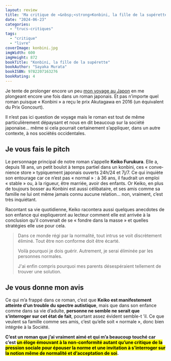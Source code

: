 ```yaml
---
layout: review
title: 'Ma critique de «&nbsp;<strong>Konbini, la fille de la supérette</strong>&nbsp;» de <em>Sayaka Murata</em>'
date: "2024-06-23"
categories: 
  - "trucs-critiques"
tags: 
  - "critique"
  - "livre"
coverImage: konbini.jpg
imgWidth: 600
imgHeight: 872
bookTitle: "Konbini, la fille de la supérette"
bookAuthor: "Sayaka Murata"
bookISBN: 9782207163276      
bookRating: 4
---
```


Je tente de prolonger encore un peu <a href="/2024/05/japan-trip/">mon voyage au Japon</a> en me plongeant encore une fois dans un roman japonais. Et pas n’importe quel roman puisque « Konbini » a reçu le prix Akutagawa en 2016 (un équivalent du Prix Goncourt).

Il n’est pas ici question de voyage mais le roman est tout de même particulièrement dépaysant et nous en dit beaucoup sur la société japonaise… même si cela pourrait certainement s’appliquer, dans un autre contexte, à nos sociétés occidentales.

<h2>Je vous fais le pitch</h2>

Le personnage principal de notre roman s’appelle <strong>Keiko Furukura</strong>. Elle a, depuis 18&nbsp;ans, un petit boulot à temps partiel dans un konbini, ces «&nbsp;<span lang="en">convenience store</span>&nbsp;» typiquement japonais ouverts 24h/24 et 7j/7. Ce qui inquiète son entourage car ce n’est pas «&nbsp;normal&nbsp;»&nbsp;: à 36&nbsp;ans, il faudrait un emploi «&nbsp;stable&nbsp;» ou, à la rigueur, être marriée, avoir des enfants. Or Keiko, en plus de toujours bosser au Konbini est aussi célibataire, et ses amis comme sa famille ne lui ont même jamais connu aucune relation… non, vraiment, c’est très inquiétant.

Racontant sa vie quotidienne, Keiko racontera aussi quelques anecdotes de son enfance qui expliqueront au lecteur comment elle est arrivée à la conclusion qu’il convenait de se « fondre dans la masse » et quelles stratégies elle use pour cela.

<blockquote class="citation"><div>
  <p>Dans ce monde régi par la normalité, tout intrus se voit discrètement éliminé. Tout être non conforme doit être écarté.</p>
  <p>Voilà pourquoi je dois guérir. Autrement, je serai éliminée par les personnes normales.</p>
  <p>J'ai enfin compris pourquoi mes parents désespéraient tellement de trouver une solution.</p>
</div></blockquote>

<h2>Je vous donne mon avis</h2>

Ce qui m’a frappé dans ce roman, c’est que <strong>Keiko est manifestement atteinte d’un trouble du spectre autistique</strong>, mais que dans son enfance comme dans sa vie d’adulte, <strong>personne ne semble ne serait que s’interroger sur cet état de fait</strong>, pourtant assez évident semble-t ’il. Ce que veulent sa famille comme ses amis, c’est qu’elle soit «&nbsp;normale&nbsp;», donc bien intégrée à la Société.

<strong>C’est un roman que j’ai vraiment aimé et qui m’a beaucoup touché car c’est <mark>un éloge émouvant à la non-conformité autant qu’une critique de la pression sociale pour épouser la norme et une invitation à s’interroger sur la notion même de normalité et d‘acceptation de soi</mark>.</strong>

